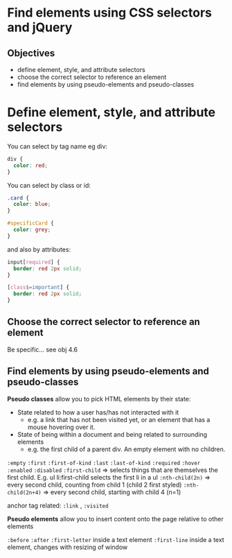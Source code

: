 # Find elements using CSS selectors and jQuery

## Objectives
- define element, style, and attribute selectors
- choose the correct selector to reference an element
- find elements by using pseudo-elements and pseudo-classes

# Define element, style, and attribute selectors

You can select by tag name eg div:

```css
div {
  color: red;
}
```

You can select by class or id:


```css
.card {
  color: blue;
}

#specificCard {
  color: grey;
}
```

and also by attributes:


```css
input[required] {
  border: red 2px solid;
}

[class$=important] {
  border: red 2px solid;
}
```

## Choose the correct selector to reference an element

Be specific... see obj 4.6

## Find elements by using pseudo-elements and pseudo-classes

**Pseudo classes** allow you to pick HTML elements by their state:
- State related to how a user has/has not interacted with it
  - e.g. a link that has not been visited yet, or an element that has a mouse hovering over it.
- State of being within a document and being related to surrounding elements
  - e.g. the first child of a parent div. An empty element with no children.

`:empty`
`:first`
`:first-of-kind`
`:last`
`:last-of-kind`
`:required`
`:hover`
`:enabled`
`:disabled`
`:first-child` => selects things that are themselves the first child. E.g. ul li:first-child selects the first li in a ul
`:nth-child(2n)` => every second child, counting from child 1 (child 2 first styled)
`:nth-child(2n+4)` => every second child, starting with child 4 (n=1)

anchor tag related:  `:link` , `:visited`

**Pseudo elements** allow you to insert content onto the page relative to other elements

`:before`
`:after`
`:first-letter` inside a text element
`:first-line` inside a text element, changes with resizing of window

